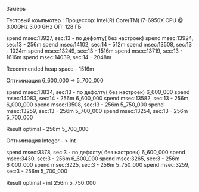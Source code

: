 Замеры 

Тестовый компьютер : 
Процессор: Intel(R) Core(TM) i7-6950X CPU @ 3.00GHz   3.00 GHz
ОП:   128 ГБ     


spend msec:13927, sec:13 - по дефолту( без настроек)
spend msec:13924, sec:13 -  256m
spend msec:14102, sec:14 -  512m
spend msec:13508, sec:13 -  1024m
spend msec:13249, sec:13 -  1516m
spend msec:13719, sec:13 -  1616m
spend msec:14039, sec:14 -  2048m

Recommended heap space - 1516m

Оптимизация 6_600_000 -> 5_700_000

spend msec:13834, sec:13 - по дефолту( без настроек) 6_600_000
spend msec:14083, sec:14 -  256m                     6_600_000
spend msec:13582, sec:13 -  256m                     6_000_000
spend msec:13508, sec:13 -  256m                     5_750_000
spend msec:13259, sec:13 -  256m                     5_700_000
spend msec:13254, sec:13 -  256m                     5_700_000

Result optimal - 256m                     5_700_000

Оптимизация Integer - > int

spend msec:3378, sec:3 - по дефолту( без настроек) 6_600_000
spend msec:3430, sec:3 - 256m                     6_600_000
spend msec:3265, sec:3 - 256m                     6_000_000
spend msec:3225, sec:3 - 256m                     5_750_000
spend msec:3259, sec:3 - 256m                     5_700_000

Result optimal - int 256m  5_750_000
